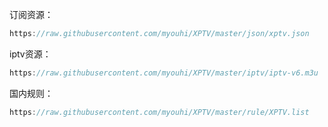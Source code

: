 订阅资源：<br>
```Java
https://raw.githubusercontent.com/myouhi/XPTV/master/json/xptv.json
```
iptv资源：<br>
```Java
https://raw.githubusercontent.com/myouhi/XPTV/master/iptv/iptv-v6.m3u
```
国内规则：<br>
```Java
https://raw.githubusercontent.com/myouhi/XPTV/master/rule/XPTV.list
```